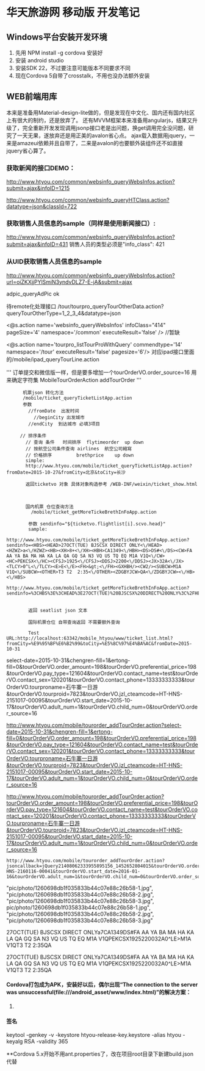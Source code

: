 # 华天旅游网 移动版 开发笔记

## Windows平台安装开发环境

1. 先用 NPM install -g cordova 安装好
2. 安装 android studio
3. 安装SDK 22，不过要注意可能版本不同要求不同
4. 现在Cordova 5自带了crosstalk，不用也没办法额外安装

## WEB前端用库
本来是准备用Material-design-lite做的，但是发现在中文化、国内还有国内社区上有很大的制约，还是放弃了。
还有MVVM框架本来准备用angularjs，结果又升级了，完全重新开发发现调用jsonp接口老是出问题，换get调用完全没问题，研究了一天无果，遂放弃还是用正美的avalon省心点。
ajax载入数据用jquery，一来是amazeui依赖并且自带了，二来是avalon的也要额外装组件还不如直接jquery省心算了。



### 获取新闻的接口DEMO：
http://www.htyou.com/common/websinfo_queryWebsInfos.action?submit=ajax&infoID=1215


http://www.htyou.com/common/websinfo_queryHTClass.action?datatype=json&classId=722

### 获取销售人员信息的sample（同样是使用新闻接口）:
http://www.htyou.com/common/websinfo_queryWebsInfos.action?submit=ajax&infoID=431
销售人员的类型必须是"info_class": 421

### 从UID获取销售人员信息的sample
http://www.htyou.com/common/websinfo_queryWebsInfos.action?url=oiZKXjjPYlSmiN3yndvDLZ7-E-jA&submit=ajax


adpic_queryAdPic ok

待remote化处理接口
/tour/tourpro_queryTourOtherData.action?queryTourOtherType=1_2_3_4&datatype=json

<@s.action name='websinfo_queryWebsInfos' infoClass="414" pageSize='4' namespace='/common' executeResult='false' />
//暂缺

<@s.action name='tourpro_listTourProWithQuery' commendtype='14' namespace='/tour' executeResult='false' pagesize='6'/>
对应ipad接口里面的/mobile/ipad_queryTourLine.action


'''
订单提交和微信版一样，但是要多增加一个tourOrderVO.order_source=16 用来确定字符集
MobileTourOrderAction
addTourOrder
'''

		  机票json 转化方法 
		  /mobile/ticket_queryTicketListApp.action
		  参数 
		  	//fromDate  出发时间
			  //beginCity 出发城市
		    //endCity  到达城市 必填3项目
		
	     // 排序条件
		   // 查询 条件   时间排序  flytimeorder  up down
		   // 按航空公司条件查询 airlines  航空公司縮寫 
		   // 价格排序         brethprice    up down
		   simple:
		   http://www.htyou.com/mobile/ticket_queryTicketListApp.action?fromDate=2015-10-27&fromCity=北京&toCity=长沙
		   
		   返回ticketvo 对象 具体对象构造参考 /WEB-INF/weixin/ticket_show.html
		   
		   
		   
		   国内机票 仓位查询方法
		     /mobile/ticket_getMoreTickeBrethInFoApp.action
		     
		    参数 sendinfo="${ticketvo.flightlist[i].scvo.head}"
		    sample:
		    http://www.htyou.com/mobile/ticket_getMoreTickeBrethInFoApp.action?sendinfo=<HBS><HEAD>27OCT(TUE) BJSCSX DIRECT ONLY<\/HEAD><HZWZ>a<\/HZWZ><HB><XH>8+<\/XH><HBH>CA1349<\/HBH><DS>DS#<\/DS><CW>FA AA YA BA MA HA KA LA QA GQ SA N3 VQ US TQ EQ M1A V1Q<\/CW><HC>PEKCSX<\/HC><CFSJ>1925<\/CFSJ><DDSJ>2200<\/DDSJ><JX>32A<\/JX><TLCY>0^L<\/TLCY><E>E<\/E><FH>&gt;<\/FH><GXHBH/><CW2/><SUBCW>M1A V1Q<\/SUBCW><OTHER>T3 T2  2:35<\/OTHER><ZDGBYJCW>QA<\/ZDGBYJCW><\/HB><\/HBS>
		    http://www.htyou.com/mobile/ticket_getMoreTickeBrethInFoApp.action?sendinfo=%3CHBS%3E%3CHEAD%3E27OCT(TUE)%20BJSCSX%20DIRECT%20ONLY%3C%2FHEAD%3E%3CHZWZ%3Ea%3C%2FHZWZ%3E%3CHB%3E%3CXH%3E8%2B%3C%2FXH%3E%3CHBH%3ECA1349%3C%2FHBH%3E%3CDS%3EDS%23%3C%2FDS%3E%3CCW%3EFA%20AA%20YA%20BA%20MA%20HA%20KA%20LA%20QA%20GQ%20SA%20N3%20VQ%20US%20TQ%20EQ%20M1A%20V1Q%3C%2FCW%3E%3CHC%3EPEKCSX%3C%2FHC%3E%3CCFSJ%3E1925%3C%2FCFSJ%3E%3CDDSJ%3E2200%3C%2FDDSJ%3E%3CJX%3E32A%3C%2FJX%3E%3CTLCY%3E0%5EL%3C%2FTLCY%3E%3CE%3EE%3C%2FE%3E%3CFH%3E%26gt%3B%3C%2FFH%3E%3CGXHBH%2F%3E%3CCW2%2F%3E%3CSUBCW%3EM1A%20V1Q%3C%2FSUBCW%3E%3COTHER%3ET3%20T2%20%202%3A35%3C%2FOTHER%3E%3CZDGBYJCW%3EQA%3C%2FZDGBYJCW%3E%3C%2FHB%3E%3C%2FHBS%3E
		    
		    
		    返回 seatlist json 文本
		    
		    国际机票仓位 自带查询返回 不需要额外查询

			Test URL:http://localhost:63342/mobile_htyou/www/ticket_list.html?fromCity=%E9%95%BF%E6%B2%99&toCity=%E5%8C%97%E4%BA%AC&fromDate=2015-10-31


select-date=2015-10-31&chengren-fill=1&ertong-fill=0&tourOrderVO.order_amount=198&tourOrderVO.preferential_price=198&tourOrderVO.pay_type=121604&tourOrderVO.contact_name=test&tourOrderVO.contact_sex=120201&tourOrderVO.contact_phone=13333333333&tourOrderVO.tourproname=石牛寨一日游&tourOrderVO.tourproid=7823&tourOrderVO.jzl_cteamcode=HT-HNS-2151017-00095&tourOrderVO.start_date=2015-10-17&tourOrderVO.adult_num=1&tourOrderVO.child_num=0&tourOrderVO.order_source=16

http://www.htyou.com/mobile/tourorder_addTourOrder.action?select-date=2015-10-31&chengren-fill=1&ertong-fill=0&tourOrderVO.order_amount=198&tourOrderVO.preferential_price=198&tourOrderVO.pay_type=121604&tourOrderVO.contact_name=test&tourOrderVO.contact_sex=120201&tourOrderVO.contact_phone=13333333333&tourOrderVO.tourproname=石牛寨一日游&tourOrderVO.tourproid=7823&tourOrderVO.jzl_cteamcode=HT-HNS-2151017-00095&tourOrderVO.start_date=2015-10-17&tourOrderVO.adult_num=1&tourOrderVO.child_num=0&tourOrderVO.order_source=16


http://www.htyou.com/mobile/tourorder_addTourOrder.action?tourOrderVO.order_amount=198&tourOrderVO.preferential_price=198&tourOrderVO.pay_type=121604&tourOrderVO.contact_name=test&tourOrderVO.contact_sex=120201&tourOrderVO.contact_phone=13333333333&tourOrderVO.tourproname=石牛寨一日游&tourOrderVO.tourproid=7823&tourOrderVO.jzl_cteamcode=HT-HNS-2151017-00095&tourOrderVO.start_date=2015-10-17&tourOrderVO.adult_num=1&tourOrderVO.child_num=0&tourOrderVO.order_source=16

```
http://www.htyou.com/mobile/tourorder_addTourOrder.action?jsoncallback=jQuery21408062333955895156_1452652804015&tourOrderVO.order_amount=238&tourOrderVO.preferential_price=238&tourOrderVO.pay_type=121603&tourOrderVO.contact_name=test&tourOrderVO.contact_sex=120201&tourOrderVO.contact_phone=13333333333&tourOrderVO.tourproname=&tourOrderVO.tourproid=22717&tourOrderVO.jzl_cteamcode=HT-HNS-2160116-00041&tourOrderVO.start_date=2016-01-16&tourOrderVO.adult_num=1&tourOrderVO.child_num=0&tourOrderVO.order_source=16&_=1452652804019
```

"pic/photo/1260698db1f035833b44c07e88c26b58-1.jpg",
"pic/photo/1260698db1f035833b44c07e88c26b58-2.jpg",
"pic/photo/1260698db1f035833b44c07e88c26b58-3.jpg",
 pic/photo/1260698db1f035833b44c07e88c26b58-1.jpg",
"pic/photo/1260698db1f035833b44c07e88c26b58-2.jpg",
"pic/photo/1260698db1f035833b44c07e88c26b58-3.jpg"





27OCT(TUE) BJSCSX DIRECT ONLY</HEAD>a</HZWZ>7</XH>CA1349</HBH>DS#</DS>FA AA YA BA MA HA KA LA QA GQ SA N3 VQ US TQ EQ M1A V1Q</CW>PEKCSX</HC>1925</CFSJ>2200</DDSJ>32A</JX>0^L</TLCY>E</E>></FH>M1A V1Q</SUBCW>T3 T2 2:35</OTHER>QA</ZDGBYJCW></HB></HBS>

27OCT(TUE) BJSCSX DIRECT ONLY</HEAD>a</HZWZ>7</XH>CA1349</HBH>DS#</DS>FA AA YA BA MA HA KA LA QA GQ SA N3 VQ US TQ EQ M1A V1Q</CW>PEKCSX</HC>1925</CFSJ>2200</DDSJ>32A</JX>0^L</TLCY>E</E>></FH>M1A V1Q</SUBCW>T3 T2 2:35</OTHER>QA</ZDGBYJCW></HB></HBS>


#### Cordova打包成为APK，安装好以后，偶尔出现“The connection to the server was unsuccessful(file:///android_asset/www/index.html)”的解决方案：
1.


#### 签名
keytool -genkey -v -keystore htyou-release-key.keystore -alias htyou -keyalg RSA -validity 365

**Cordova 5.x开始不用ant.properties了，改在项目root目录下新建build.json代替